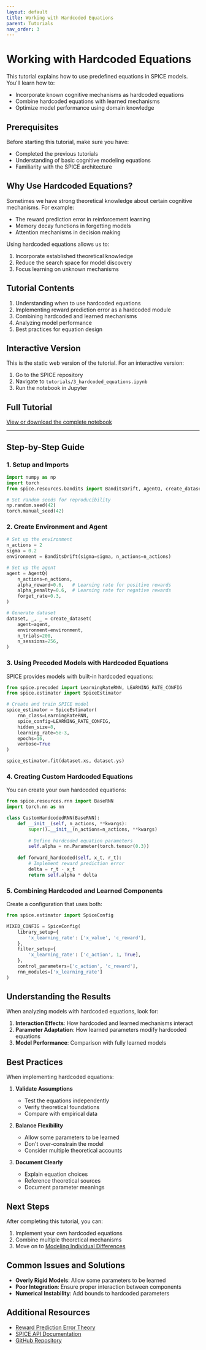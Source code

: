```yaml
---
layout: default
title: Working with Hardcoded Equations
parent: Tutorials
nav_order: 3
---
```


# Working with Hardcoded Equations

This tutorial explains how to use predefined equations in SPICE models. You'll learn how to:
- Incorporate known cognitive mechanisms as hardcoded equations
- Combine hardcoded equations with learned mechanisms
- Optimize model performance using domain knowledge

## Prerequisites

Before starting this tutorial, make sure you have:
- Completed the previous tutorials
- Understanding of basic cognitive modeling equations
- Familiarity with the SPICE architecture

## Why Use Hardcoded Equations?

Sometimes we have strong theoretical knowledge about certain cognitive mechanisms. For example:
- The reward prediction error in reinforcement learning
- Memory decay functions in forgetting models
- Attention mechanisms in decision making

Using hardcoded equations allows us to:
1. Incorporate established theoretical knowledge
2. Reduce the search space for model discovery
3. Focus learning on unknown mechanisms

## Tutorial Contents

1. Understanding when to use hardcoded equations
2. Implementing reward prediction error as a hardcoded module
3. Combining hardcoded and learned mechanisms
4. Analyzing model performance
5. Best practices for equation design

## Interactive Version

This is the static web version of the tutorial. For an interactive version:

1. Go to the SPICE repository
2. Navigate to `tutorials/3_hardcoded_equations.ipynb`
3. Run the notebook in Jupyter

## Full Tutorial

[View or download the complete notebook](https://github.com/whyhardt/SPICE/blob/main/tutorials/3_hardcoded_equations.ipynb)

---

## Step-by-Step Guide

### 1. Setup and Imports

```python
import numpy as np
import torch
from spice.resources.bandits import BanditsDrift, AgentQ, create_dataset

# Set random seeds for reproducibility
np.random.seed(42)
torch.manual_seed(42)
```

### 2. Create Environment and Agent

```python
# Set up the environment
n_actions = 2
sigma = 0.2
environment = BanditsDrift(sigma=sigma, n_actions=n_actions)

# Set up the agent
agent = AgentQ(
    n_actions=n_actions,
    alpha_reward=0.6,   # Learning rate for positive rewards
    alpha_penalty=0.6,  # Learning rate for negative rewards
    forget_rate=0.3,
)

# Generate dataset
dataset, _, _ = create_dataset(
    agent=agent,
    environment=environment,
    n_trials=200,
    n_sessions=256,
)
```

### 3. Using Precoded Models with Hardcoded Equations

SPICE provides models with built-in hardcoded equations:

```python
from spice.precoded import LearningRateRNN, LEARNING_RATE_CONFIG
from spice.estimator import SpiceEstimator

# Create and train SPICE model
spice_estimator = SpiceEstimator(
    rnn_class=LearningRateRNN,
    spice_config=LEARNING_RATE_CONFIG,
    hidden_size=8,
    learning_rate=5e-3,
    epochs=16,
    verbose=True
)

spice_estimator.fit(dataset.xs, dataset.ys)
```

### 4. Creating Custom Hardcoded Equations

You can create your own hardcoded equations:

```python
from spice.resources.rnn import BaseRNN
import torch.nn as nn

class CustomHardcodedRNN(BaseRNN):
    def __init__(self, n_actions, **kwargs):
        super().__init__(n_actions=n_actions, **kwargs)
        
        # Define hardcoded equation parameters
        self.alpha = nn.Parameter(torch.tensor(0.3))
        
    def forward_hardcoded(self, x_t, r_t):
        # Implement reward prediction error
        delta = r_t - x_t
        return self.alpha * delta
```

### 5. Combining Hardcoded and Learned Components

Create a configuration that uses both:

```python
from spice.estimator import SpiceConfig

MIXED_CONFIG = SpiceConfig(
    library_setup={
        'x_learning_rate': ['x_value', 'c_reward'],
    },
    filter_setup={
        'x_learning_rate': ['c_action', 1, True],
    },
    control_parameters=['c_action', 'c_reward'],
    rnn_modules=['x_learning_rate']
)
```

## Understanding the Results

When analyzing models with hardcoded equations, look for:

1. **Interaction Effects**: How hardcoded and learned mechanisms interact
2. **Parameter Adaptation**: How learned parameters modify hardcoded equations
3. **Model Performance**: Comparison with fully learned models

## Best Practices

When implementing hardcoded equations:

1. **Validate Assumptions**
   - Test the equations independently
   - Verify theoretical foundations
   - Compare with empirical data

2. **Balance Flexibility**
   - Allow some parameters to be learned
   - Don't over-constrain the model
   - Consider multiple theoretical accounts

3. **Document Clearly**
   - Explain equation choices
   - Reference theoretical sources
   - Document parameter meanings

## Next Steps

After completing this tutorial, you can:
1. Implement your own hardcoded equations
2. Combine multiple theoretical mechanisms
3. Move on to [Modeling Individual Differences](individual_differences.html)

## Common Issues and Solutions

- **Overly Rigid Models**: Allow some parameters to be learned
- **Poor Integration**: Ensure proper interaction between components
- **Numerical Instability**: Add bounds to hardcoded parameters

## Additional Resources

- [Reward Prediction Error Theory](https://www.nature.com/articles/nrn1406)
- [SPICE API Documentation](../api.html)
- [GitHub Repository](https://github.com/whyhardt/SPICE) 